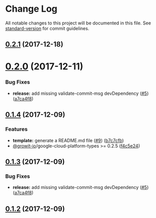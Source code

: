 # Change Log

All notable changes to this project will be documented in this file. See [standard-version](https://github.com/conventional-changelog/standard-version) for commit guidelines.

<a name="0.2.1"></a>
## [0.2.1](https://github.com/growit-io/generator-gcloud/compare/v0.2.0...v0.2.1) (2017-12-18)



<a name="0.2.0"></a>
# [0.2.0](https://github.com/growit-io/generator-gcloud/compare/v0.1.1...v0.2.0) (2017-12-11)


### Bug Fixes

* **release:** add missing validate-commit-msg devDependency ([#5](https://github.com/growit-io/generator-gcloud/issues/5)) ([a7ca4f8](https://github.com/growit-io/generator-gcloud/commit/a7ca4f8))


<a name="0.1.4"></a>
## [0.1.4](https://github.com/growit-io/generator-gcloud/compare/v0.1.1...v0.1.4) (2017-12-09)


### Features

* **template:** generate a README.md file ([#9](https://github.com/growit-io/generator-gcloud/issues/9)) ([b7c7cfb](https://github.com/growit-io/generator-gcloud/commit/b7c7cfb))
* [@growit-io](https://github.com/growit-io)/google-cloud-platform-types >= 0.2.5 ([f4c5e24](https://github.com/growit-io/generator-gcloud/commit/f4c5e24))


<a name="0.1.3"></a>
## [0.1.3](https://github.com/growit-io/generator-gcloud/compare/v0.1.1...v0.1.3) (2017-12-09)


### Bug Fixes

* **release:** add missing validate-commit-msg devDependency ([#5](https://github.com/growit-io/generator-gcloud/issues/5)) ([a7ca4f8](https://github.com/growit-io/generator-gcloud/commit/a7ca4f8))



<a name="0.1.2"></a>
## [0.1.2](https://github.com/growit-io/generator-gcloud/compare/v0.1.1...v0.1.2) (2017-12-09)
